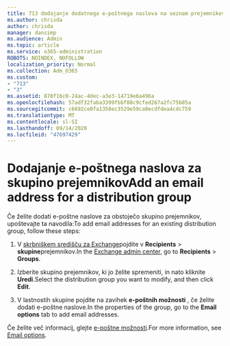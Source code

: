 ```yaml
---
title: 713 dodajanje dodatnega e-poštnega naslova na seznam prejemnikov
ms.author: chrisda
author: chrisda
manager: dansimp
ms.audience: Admin
ms.topic: article
ms.service: o365-administration
ROBOTS: NOINDEX, NOFOLLOW
localization_priority: Normal
ms.collection: Adm_O365
ms.custom:
- "713"
- "3"
ms.assetid: 870f16c0-24ac-4dec-a3e3-14719e6a496a
ms.openlocfilehash: 57adf32faba3399fbbf08c9cfed267a2fc75b05a
ms.sourcegitcommit: c6692ce0fa1358ec3529e59ca0ecdfdea4cdc759
ms.translationtype: MT
ms.contentlocale: sl-SI
ms.lasthandoff: 09/14/2020
ms.locfileid: "47697429"
---
```

# <a name="add-an-email-address-for-a-distribution-group"></a><span data-ttu-id="4a67c-102">Dodajanje e-poštnega naslova za skupino prejemnikov</span><span class="sxs-lookup"><span data-stu-id="4a67c-102">Add an email address for a distribution group</span></span>

<span data-ttu-id="4a67c-103">Če želite dodati e-poštne naslove za obstoječo skupino prejemnikov, upoštevajte ta navodila:</span><span class="sxs-lookup"><span data-stu-id="4a67c-103">To add email addresses for an existing distribution group, follow these steps:</span></span>

1. <span data-ttu-id="4a67c-104">V [skrbniškem središču za Exchange](https://outlook.office365.com/ecp/)pojdite v **Recipients** \> **skupine**prejemnikov.</span><span class="sxs-lookup"><span data-stu-id="4a67c-104">In the [Exchange admin center](https://outlook.office365.com/ecp/), go to **Recipients** \> **Groups**.</span></span>

2. <span data-ttu-id="4a67c-105">Izberite skupino prejemnikov, ki jo želite spremeniti, in nato kliknite **Uredi**.</span><span class="sxs-lookup"><span data-stu-id="4a67c-105">Select the distribution group you want to modify, and then click **Edit**.</span></span>

3. <span data-ttu-id="4a67c-106">V lastnostih skupine pojdite na zavihek **e-poštnih možnosti** , če želite dodati e-poštne naslove.</span><span class="sxs-lookup"><span data-stu-id="4a67c-106">In the properties of the group, go to the **Email options** tab to add email addresses.</span></span> 

<span data-ttu-id="4a67c-107">Če želite več informacij, glejte [e-poštne možnosti](https://technet.microsoft.com/library/bb124513.aspx#emailoptions).</span><span class="sxs-lookup"><span data-stu-id="4a67c-107">For more information, see [Email options](https://technet.microsoft.com/library/bb124513.aspx#emailoptions).</span></span>

